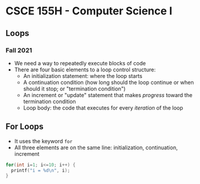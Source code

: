 
# CSCE 155H - Computer Science I
## Loops
### Fall 2021

* We need a way to repeatedly execute blocks of code
* There are four basic elements to a loop control structure:
  * An initialization statement: where the loop starts
  * A continuation condition (how long should the loop continue or when should it stop; or "termination condition")
  * An increment or "update" statement that makes *progress* toward the termination condition
  * Loop body: the code that executes for every *iteration* of the loop

## For Loops

* It uses the keyword `for`
* All three elements are on the same line: initialization, continuation, increment

```c
for(int i=1; i<=10; i++) {
  printf("i = %d\n", i);
}
```
